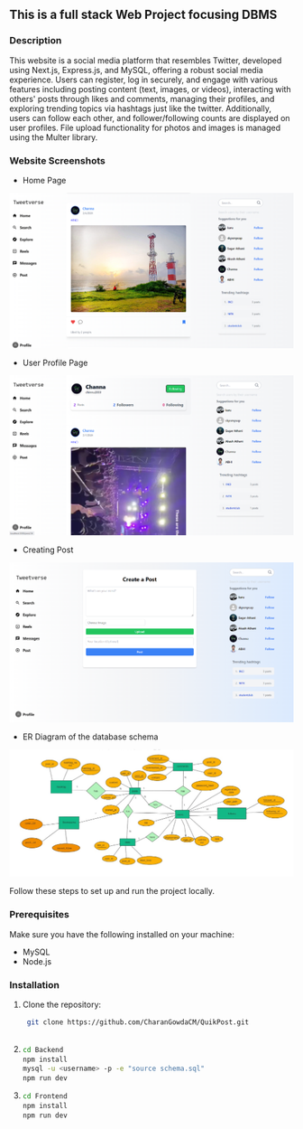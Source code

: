 ## This is a full stack Web Project focusing DBMS

### Description
This website is a social media platform that resembles Twitter, developed using Next.js, Express.js, and MySQL, offering a robust social media experience. Users can register, log in securely, and engage with various features including posting content (text, images, or videos), interacting with others' posts through likes and comments, managing their profiles, and exploring trending topics via hashtags just like the twitter. Additionally, users can follow each other, and follower/following counts are displayed on user profiles.  File upload functionality for photos and images is managed using the Multer library.

### Website Screenshots
- Home Page 
<img src="https://github.com/Sagarshivalingappaathani/TweetVerse-Social-Media-App/blob/main/secreenshots/home.png">

- User Profile Page
<img src="https://github.com/Sagarshivalingappaathani/TweetVerse-Social-Media-App/blob/main/secreenshots/profile.png">

- Creating Post
<img src="https://github.com/Sagarshivalingappaathani/TweetVerse-Social-Media-App/blob/main/secreenshots/createpost.png">

- ER Diagram of the database schema
<img src="https://github.com/Sagarshivalingappaathani/TweetVerse-Social-Media-App/blob/main/secreenshots/ER.jpg">


Follow these steps to set up and run the project locally.

### Prerequisites

Make sure you have the following installed on your machine:

- MySQL
- Node.js

### Installation

1. Clone the repository:

   ```bash
    git clone https://github.com/CharanGowdaCM/QuikPost.git
  
2. ```bash
   cd Backend   
   npm install
   mysql -u <username> -p -e "source schema.sql"
   npm run dev 
3. ```bash
   cd Frontend  
   npm install
   npm run dev
